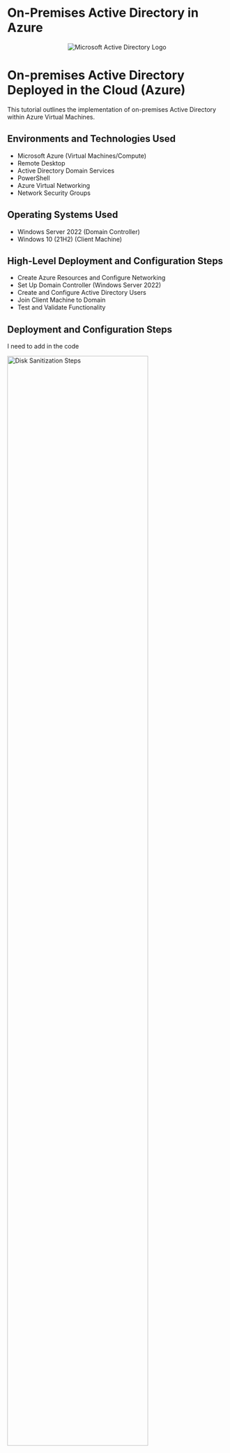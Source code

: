 # On-Premises Active Directory in Azure
<p align="center">
<img src="https://i.imgur.com/pU5A58S.png" alt="Microsoft Active Directory Logo"/>
</p>

<h1>On-premises Active Directory Deployed in the Cloud (Azure)</h1>
This tutorial outlines the implementation of on-premises Active Directory within Azure Virtual Machines.<br />

<h2>Environments and Technologies Used</h2>

- Microsoft Azure (Virtual Machines/Compute)
- Remote Desktop
- Active Directory Domain Services
- PowerShell
- Azure Virtual Networking
- Network Security Groups

<h2>Operating Systems Used </h2>

- Windows Server 2022 (Domain Controller)
- Windows 10 (21H2) (Client Machine)

<h2>High-Level Deployment and Configuration Steps</h2>

- Create Azure Resources and Configure Networking
- Set Up Domain Controller (Windows Server 2022)
- Create and Configure Active Directory Users
- Join Client Machine to Domain
- Test and Validate Functionality

<h2>Deployment and Configuration Steps</h2>

I need to add in the code
<p>
<img src="https://i.imgur.com/DJmEXEB.png" height="80%" width="80%" alt="Disk Sanitization Steps"/>
</p>
<p>
<strong>1. Azure Resource Provisioning</strong>
<ol>
<li>Create Resource Group in Azure Portal</li>
<li>Deploy Windows Server 2022 VM (Domain Controller)</li>
<li>Deploy Windows 10 VM (Client Machine)</li>
<li>Configure Virtual Network with appropriate subnetting</li>
<li>Set up Network Security Groups for proper traffic filtering</li>
</ol>
</p>
<br />

<p>
<img src="https://i.imgur.com/DJmEXEB.png" height="80%" width="80%" alt="Disk Sanitization Steps"/>
</p>
<p>
<strong>2. Domain Controller Configuration</strong>
<ol>
<li>Connect to Windows Server VM via RDP</li>
<li>Install Active Directory Domain Services role</li>
<li>Promote server to Domain Controller (use PowerShell or GUI)</li>
<li>Create new forest (e.g., "yourdomain.local")</li>
<li>Configure DNS settings and reverse lookup zones</li>
<li>Set up DHCP scope if needed</li>
</ol>
</p>
<br />

<p>
<img src="https://i.imgur.com/DJmEXEB.png" height="80%" width="80%" alt="Disk Sanitization Steps"/>
</p>
<p>
<strong>3. Active Directory Management</strong>
<ol>
<li>Create Organizational Units (OUs) for structure</li>
<li>Create user accounts and security groups</li>
<li>Configure Group Policy Objects (GPOs) for:
  <ul>
    <li>Password policies</li>
    <li>Desktop restrictions</li>
    <li>Security settings</li>
  </ul>
</li>
<li>Test account creation and authentication</li>
</ol>
</p>
<br />

<p>
<img src="https://i.imgur.com/DJmEXEB.png" height="80%" width="80%" alt="Client Configuration"/>
</p>
<p>
<strong>4. Client Machine Setup</strong>
<ol>
<li>Configure client VM to use DC as DNS server</li>
<li>Join Windows 10 machine to the domain</li>
<li>Verify domain join with <code>systeminfo</code> command</li>
<li>Test user logins with created AD accounts</li>
<li>Verify Group Policy application with <code>gpresult /r</code></li>
</ol>
</p>
<br />
